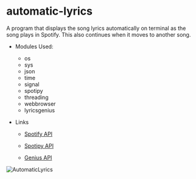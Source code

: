 # automatic-lyrics
A program that displays the song lyrics automatically on terminal as the song plays in Spotify. This also continues when it moves to another song.

* Modules Used:
  - os
  - sys
  - json
  - time
  - signal
  - spotipy
  - threading
  - webbrowser
  - lyricsgenius

* Links
  - [Spotify API](https://www.youtube.com/redirectevent=video_description&redir_token=QUFFLUhqbDRMY29HLVJfSVRpOGZ0akRHRnF2OU1XRm9QZ3xBQ3Jtc0trTWw5NEpYQzRXZUdBT1RQYlJ0Tk5HWGlSN1UyeF9GN2FaZ2dNOFpFOTlSRzNrRVQxeWJ2OFBKcmJuR0FRd0h1M04teURGX01OTGlvakl4SkFDZFlaVV9RbG1wdTVwOEJyZ05RckE2QU03UEhKX09iVQ&q=https%3A%2F%2Fdeveloper.spotify.com%2Fdocumentation%2Fweb-api%2F)

  - [Spotipy API](https://www.youtube.com/redirect?event=video_description&redir_token=QUFFLUhqbG9WSWt4WEw5TDNVb1luM29pSUNvMWUtMVY5d3xBQ3Jtc0trZ1drSVZ1bVJtanV5OUVaU05VY2RLS1NhNzNQa0RwRVA3NXVwR0xaTElqVUxycERxWlJWYURWZHNQY0cwUUtzN3BRckhUZHE3akdnbVEtVVI5R3ZaSXd6a2VGUzdlVDV0Ql8xZk45ekZVVWd4Q19rOA&q=https%3A%2F%2Fspotipy.readthedocs.io%2Fen%2F2.16.1%2F)

  - [Genius API](https://www.youtube.com/redirect?event=video_description&redir_token=QUFFLUhqazhGRWZGZzRYeW9GY2NmWjgwb0xFNmlRblhEZ3xBQ3Jtc0ttTm5nX25oYl9uRGxIdUdrM2pjSHU0Y19OWWxBdEl6NDVwTW9kLWxLVDB1akZJYjlpWGtsOFBWWGx0NEstaWV0dnVReEV6N29jRHE1Y3FiS0VuLWlDdkR0NlZWbjBUWF9lS0VWTTE5WC1DRHdvZ0Q0NA&q=https%3A%2F%2Fgenius.com%2Fapi-clients)

![AutomaticLyrics](https://user-images.githubusercontent.com/92326140/147432718-8948a04e-2069-45cd-bedb-3f1985274dbf.jpg)
